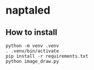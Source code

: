 # naptaled
## How to install
```
python -m venv .venv
. .venv/bin/activate 
pip install -r requirements.txt
python image_draw.py
```

